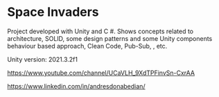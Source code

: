 # Space Invaders
 Project developed with Unity and C #.
 Shows concepts related to architecture, SOLID, some design patterns and some Unity components behaviour based approach, Clean Code, Pub-Sub, , etc.
  
 Unity version: 2021.3.2f1
  
 https://www.youtube.com/channel/UCaVLH_9XdTPFinvSn-CxrAA
  
 https://www.linkedin.com/in/andresdonabedian/


